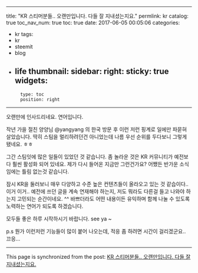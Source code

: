 
---
title: "KR 스티머분들.. 오랜만입니다. 다들 잘 지내셨는지요."
permlink: kr
catalog: true
toc_nav_num: true
toc: true
date: 2017-06-05 00:05:06
categories:
- kr
tags:
- kr
- steemit
- blog
- life
thumbnail: 
sidebar:
    right:
        sticky: true
widgets:
    -
        type: toc
        position: right
---


오랜만에 인사드리네요. 연어입니다.

작년 가을 절친 양양님 @yangyang 의 한국 방문 후 이런 저런 핑계로 일에만 파묻혀 살았습니다. 딱히 스팀을 멀리하려던건 아니었는데 나름 우선 순위를 두다보니 그렇게 됐네요. ㅎㅎ

그간 스팀잇에 많은 일들이 있었던 것 같습니다. 좀 놀라운 것은 KR 커뮤니티가 예전보다 훨씬 활성화 되어 있네요. 제가 다시 들어온 지금만 그런건가요? 어쨌든 반가운 소식임에는 틀림 없는것 같습니다.

잠시 KR을 둘러보니 매우 다양하고 수준 높은 컨텐츠들이 올라오고 있는 것 같습이다.. 이거 이거.. 예전에 쓰던 글을 계속 연재해야 하는지, 저도 뭐라도 다른걸 들고 나와야 하는지 고민되는 순간이네요. ^^ 바쁘더라도 어떤 내용이든 유익하며 함께 나눌 수 있도록 노력하는 연어가 되도록 하겠습니다. 

모두들 좋은 하루 시작하시기 바랍니다. see ya ~ 

p.s 뭔가 이런저런 기능들이 많이 붙어 나오는데, 적응 좀 하려면 시간이 걸리겠군요.. 끄응...

- - -

This page is synchronized from the post: [KR 스티머분들.. 오랜만입니다. 다들 잘 지내셨는지요.](https://steemit.com/@jack8831/kr)
